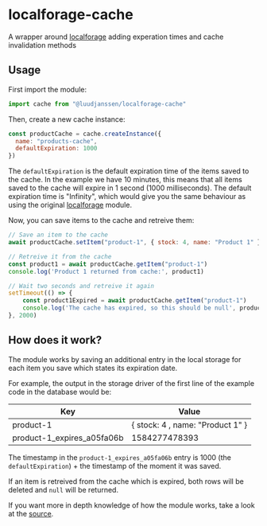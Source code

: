 # localforage-cache

A wrapper around [localforage](https://github.com/localForage/localForage) adding experation times and cache invalidation methods

## Usage

First import the module:

```javascript
import cache from "@luudjanssen/localforage-cache"
```

Then, create a new cache instance:

```javascript
const productCache = cache.createInstance({
  name: "products-cache",
  defaultExpiration: 1000
})
```

The `defaultExpiration` is the default expiration time of the items saved to the cache. In the example we have 10 minutes, this means that all items saved to the cache will expire in 1 second (1000 milliseconds). The default expiration time is "Infinity", which would give you the same behaviour as using the original [localforage](https://github.com/localForage/localForage) module.

Now, you can save items to the cache and retreive them:

```javascript
// Save an item to the cache
await productCache.setItem("product-1", { stock: 4, name: "Product 1" })

// Retreive it from the cache
const product1 = await productCache.getItem("product-1")
console.log('Product 1 returned from cache:', product1)

// Wait two seconds and retreive it again
setTimeout(() => {
    const product1Expired = await productCache.getItem("product-1")
    console.log('The cache has expired, so this should be null', product1Expired)
}, 2000)
```

## How does it work?

The module works by saving an additional entry in the local storage for each item you save which states its expiration date.

For example, the output in the storage driver of the first line of the example code in the database would be:

| Key                        | Value                            |
| -------------------------- | -------------------------------- |
| product-1                  | { stock: 4 , name: "Product 1" } |
| product-1_expires_a05fa06b | 1584277478393                    |

The timestamp in the `product-1_expires_a05fa06b` entry is 1000 (the `defaultExpiration`) + the timestamp of the moment it was saved.

If an item is retreived from the cache which is expired, both rows will be deleted and `null` will be returned.

If you want more in depth knowledge of how the module works, take a look at the [source](src/localforage.js).
